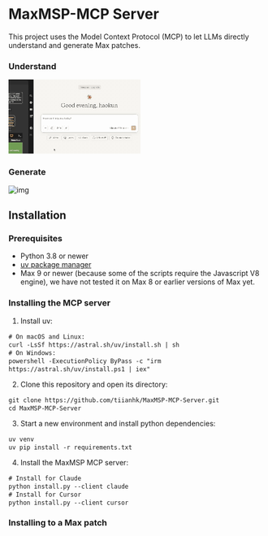 # MaxMSP-MCP Server

This project uses the Model Context Protocol (MCP) to let LLMs directly understand and generate Max patches.

### Understand

![img](./assets/understand.gif)

### Generate

![img](./assets/generate.gif)

## Installation  

### Prerequisites  

 - Python 3.8 or newer  
 - [uv package manager](https://github.com/astral-sh/uv)  
 - Max 9 or newer (because some of the scripts require the Javascript V8 engine), we have not tested it on Max 8 or earlier versions of Max yet.  

### Installing the MCP server

1. Install uv:
```
# On macOS and Linux:
curl -LsSf https://astral.sh/uv/install.sh | sh
# On Windows:
powershell -ExecutionPolicy ByPass -c "irm https://astral.sh/uv/install.ps1 | iex"
```
2. Clone this repository and open its directory:
```
git clone https://github.com/tiianhk/MaxMSP-MCP-Server.git
cd MaxMSP-MCP-Server
```
3. Start a new environment and install python dependencies:
```
uv venv
uv pip install -r requirements.txt
```
4. Install the MaxMSP MCP server:
```
# Install for Claude
python install.py --client claude
# Install for Cursor
python install.py --client cursor
```

### Installing to a Max patch  
